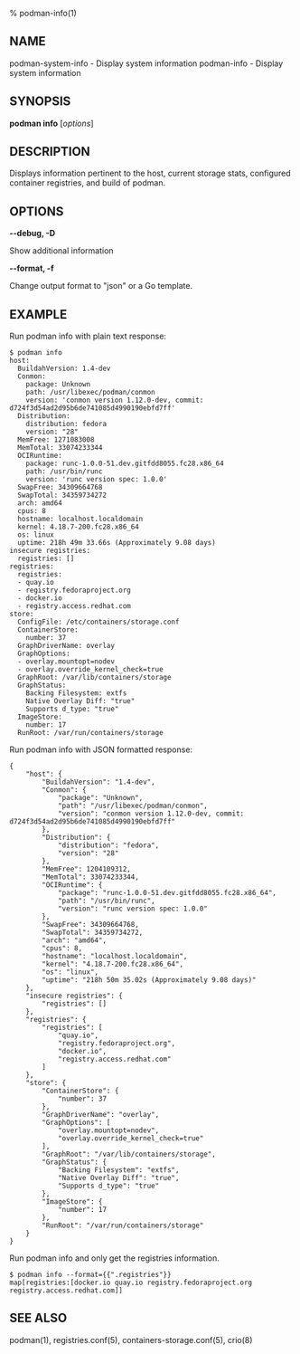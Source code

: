% podman-info(1)

## NAME
podman\-system\-info - Display system information
podman\-info - Display system information

## SYNOPSIS
**podman info** [*options*]


## DESCRIPTION

Displays information pertinent to the host, current storage stats, configured container registries, and build of podman.


## OPTIONS

**--debug, -D**

Show additional information

**--format, -f**

Change output format to "json" or a Go template.


## EXAMPLE

Run podman info with plain text response:
```
$ podman info
host:
  BuildahVersion: 1.4-dev
  Conmon:
    package: Unknown
    path: /usr/libexec/podman/conmon
    version: 'conmon version 1.12.0-dev, commit: d724f3d54ad2d95b6de741085d4990190ebfd7ff'
  Distribution:
    distribution: fedora
    version: "28"
  MemFree: 1271083008
  MemTotal: 33074233344
  OCIRuntime:
    package: runc-1.0.0-51.dev.gitfdd8055.fc28.x86_64
    path: /usr/bin/runc
    version: 'runc version spec: 1.0.0'
  SwapFree: 34309664768
  SwapTotal: 34359734272
  arch: amd64
  cpus: 8
  hostname: localhost.localdomain
  kernel: 4.18.7-200.fc28.x86_64
  os: linux
  uptime: 218h 49m 33.66s (Approximately 9.08 days)
insecure registries:
  registries: []
registries:
  registries:
  - quay.io
  - registry.fedoraproject.org
  - docker.io
  - registry.access.redhat.com
store:
  ConfigFile: /etc/containers/storage.conf
  ContainerStore:
    number: 37
  GraphDriverName: overlay
  GraphOptions:
  - overlay.mountopt=nodev
  - overlay.override_kernel_check=true
  GraphRoot: /var/lib/containers/storage
  GraphStatus:
    Backing Filesystem: extfs
    Native Overlay Diff: "true"
    Supports d_type: "true"
  ImageStore:
    number: 17
  RunRoot: /var/run/containers/storage

```
Run podman info with JSON formatted response:
```
{
    "host": {
        "BuildahVersion": "1.4-dev",
        "Conmon": {
            "package": "Unknown",
            "path": "/usr/libexec/podman/conmon",
            "version": "conmon version 1.12.0-dev, commit: d724f3d54ad2d95b6de741085d4990190ebfd7ff"
        },
        "Distribution": {
            "distribution": "fedora",
            "version": "28"
        },
        "MemFree": 1204109312,
        "MemTotal": 33074233344,
        "OCIRuntime": {
            "package": "runc-1.0.0-51.dev.gitfdd8055.fc28.x86_64",
            "path": "/usr/bin/runc",
            "version": "runc version spec: 1.0.0"
        },
        "SwapFree": 34309664768,
        "SwapTotal": 34359734272,
        "arch": "amd64",
        "cpus": 8,
        "hostname": "localhost.localdomain",
        "kernel": "4.18.7-200.fc28.x86_64",
        "os": "linux",
        "uptime": "218h 50m 35.02s (Approximately 9.08 days)"
    },
    "insecure registries": {
        "registries": []
    },
    "registries": {
        "registries": [
            "quay.io",
            "registry.fedoraproject.org",
            "docker.io",
            "registry.access.redhat.com"
        ]
    },
    "store": {
        "ContainerStore": {
            "number": 37
        },
        "GraphDriverName": "overlay",
        "GraphOptions": [
            "overlay.mountopt=nodev",
            "overlay.override_kernel_check=true"
        ],
        "GraphRoot": "/var/lib/containers/storage",
        "GraphStatus": {
            "Backing Filesystem": "extfs",
            "Native Overlay Diff": "true",
            "Supports d_type": "true"
        },
        "ImageStore": {
            "number": 17
        },
        "RunRoot": "/var/run/containers/storage"
    }
}
```
Run podman info and only get the registries information.
```
$ podman info --format={{".registries"}}
map[registries:[docker.io quay.io registry.fedoraproject.org registry.access.redhat.com]]
```

## SEE ALSO
podman(1), registries.conf(5), containers-storage.conf(5), crio(8)
